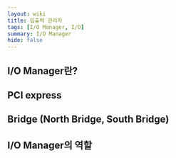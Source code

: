 ```yaml
---
layout: wiki
title: 입출력 관리자
tags: [I/O Manager, I/O]
summary: I/O Manager
hide: false
---
```


## I/O Manager란?

## PCI express

## Bridge (North Bridge, South Bridge)

## I/O Manager의 역할
